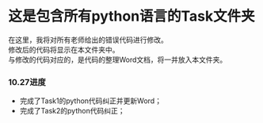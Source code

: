 # 这是包含所有python语言的Task文件夹  
在这里，我将对所有老师给出的错误代码进行修改。  
修改后的代码将显示在本文件夹中。  
与修改的代码对应的，是代码的整理Word文档，将一并放入本文件夹。  
### 10.27进度  
* 完成了Task1的python代码纠正并更新Word；  
* 完成了Task2的python代码纠正；
